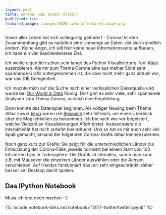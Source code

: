 ```yaml
---
layout: post
title: Corona, was sonst? Altair!
published: true
featured_image: /images/2020-corona/featured_image.png
---
```

Unser aller Leben hat sich schlagartig geändert - Corona! In dem Zusammenhang gibt es natürlich eine Unmenge an Daten, die sich stündlich ändern. Keine Angst, ich will hier keine neue Informationsseite aufbauen, ich habe ein viel bescheideneres Ziel.

Ich wollte eigentlich schon sehr lange das Python Visualisierung Tool [Altair](https://altair-viz.github.io/) ausprobieren. Als mir zum Thema Corona eine aus meiner Sicht sehr spannende Grafik untergekommen ist, die aber nicht mehr ganz aktuell war, war das DIE Gelegenheit. 

Ich machte mich auf die Suche nach einer verlässlichen Datenquelle und wurde bei [Our World in Data](https://ourworldindata.org/coronavirus) fündig. Dort gibt es sehr viele, sehr spannende Analysen zum Thema Corona, wirklich eine Empfehlung. 

Dann konnte das Datenspiel beginnen. Als völliger Neuling beim Thema *Altair* sowie *[Vega](https://vega.github.io/vega)* waren die [Beispiele](https://altair-viz.github.io/gallery/index.html) sehr hilfreich, um einen Überblick über die Möglichkeiten zu bekommen. Ich bin nach wie vor begeistert, welche Vielzahl an Visualisierungen *Altair* bietet. Insbesondere die Interaktivität hat mich zutiefst beeindruckt. Und so hat es mir auch sehr viel Spaß gemacht, anhand der folgenden Corona-Grafik *Altair* kennenzulernen.

Noch ganz kurz zur Grafik: Sie zeigt für die unterschiedlichen Länder die Entwicklung der Corona-Fälle, jeweils normiert bei einem Start von 100 Infizierten bzw. 5 Todesopfern. Die Grafik ist interaktiv, sprich man kann z.B. mit Mausover die einzelnen Länder auswählen oder die Achsen verschieben. Auf Handys funktioniert das nur sehr eingeschränkt, daher besser am Desktop damit spielen.


<div id="vis"></div>

<script type="text/javascript">
  var spec = "https://raw.githubusercontent.com/Datenspieler/notebooks_for_blog/master/2020-corona/corona.json";
  vegaEmbed('#vis', spec).then(function(result) {
    // Access the Vega view instance (https://vega.github.io/vega/docs/api/view/) as result.view
  }).catch(console.error);
</script>


## Das IPython Notebook

Muss ich erst noch machen :-)

{% include notebook-links.md notebook="2017-twitter/twitter.ipynb" %}
